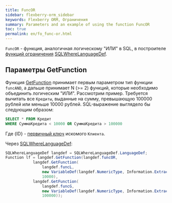 ```yaml
---
title: FuncOR
sidebar: flexberry-orm_sidebar
keywords: Flexberry ORM, Ограничения
summary: Parameters and an example of using the function FuncOR
toc: true
permalink: en/fo_func-or.html
---
```


`FuncOR` - функция, аналогичная логическому "ИЛИ" в SQL, в построителе [функций ограничения](fo_limit-function.html) [SQLWhereLanguageDef](fo_function-list.html).

## Параметры GetFunction

Функция [GetFunction](fo_function-list.html) принимает первым параметром тип функции `funcAND`, а дальше принимает N (>= 2) функций, которые необходимо объединить логическим "ИЛИ".
Рассмотрим пример. Требуется вычитать все `Кредиты`, выданные на сумму, превышающую 100000 рублей или меньше 10000 рублей.
SQL-выражение выглядело бы следующим образом:

```sql
SELECT * FROM Кредит 
WHERE СуммаКредита < 10000 OR СуммаКредита > 100000
```

Где {ID} - [первичный ключ](fo_primary-keys-objects.html) искомого `Клиента`.

Через [SQLWhereLanguageDef](fo_function-list.html):

```csharp    
SQLWhereLanguageDef langdef = SQLWhereLanguageDef.LanguageDef;
Function lf = langdef.GetFunction(langdef.funcOR,
			langdef.GetFunction(
				langdef.funcL, 
				new VariableDef(langdef.NumericType, Information.ExtractPropertyPath<Кредит>(x => x.СуммаКредита)), 
				10000),
			langdef.GetFunction(
				langdef.funcG, 
				new VariableDef(langdef.NumericType, Information.ExtractPropertyPath<Кредит>(x => x.СуммаКредита)), 
				100000));
```
